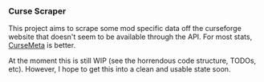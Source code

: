 ### Curse Scraper

This project aims to scrape some mod specific data off the curseforge website that doesn't seem to be available through the API. For most stats, [CurseMeta](https://github.com/dries007/CurseMeta) is better.

At the moment this is still WIP (see the horrendous code structure, TODOs, etc). However, I hope to get this into a clean and usable state soon.
